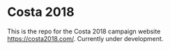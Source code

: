 # Costa 2018

This is the repo for the Costa 2018 campaign website https://costa2018.com/. Currently under development.
